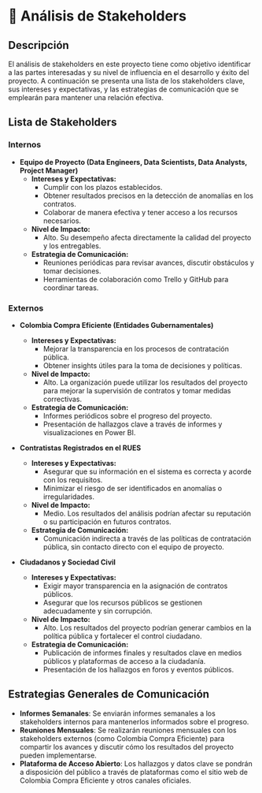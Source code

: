# 👥 Análisis de Stakeholders

## Descripción
El análisis de stakeholders en este proyecto tiene como objetivo identificar a las partes interesadas y su nivel de influencia en el desarrollo y éxito del proyecto. A continuación se presenta una lista de los stakeholders clave, sus intereses y expectativas, y las estrategias de comunicación que se emplearán para mantener una relación efectiva.

## Lista de Stakeholders

### Internos
- **Equipo de Proyecto (Data Engineers, Data Scientists, Data Analysts, Project Manager)**
  - **Intereses y Expectativas:**
    - Cumplir con los plazos establecidos.
    - Obtener resultados precisos en la detección de anomalías en los contratos.
    - Colaborar de manera efectiva y tener acceso a los recursos necesarios.
  - **Nivel de Impacto:**
    - Alto. Su desempeño afecta directamente la calidad del proyecto y los entregables.
  - **Estrategia de Comunicación:**
    - Reuniones periódicas para revisar avances, discutir obstáculos y tomar decisiones.
    - Herramientas de colaboración como Trello y GitHub para coordinar tareas.

### Externos
- **Colombia Compra Eficiente (Entidades Gubernamentales)**
  - **Intereses y Expectativas:**
    - Mejorar la transparencia en los procesos de contratación pública.
    - Obtener insights útiles para la toma de decisiones y políticas.
  - **Nivel de Impacto:**
    - Alto. La organización puede utilizar los resultados del proyecto para mejorar la supervisión de contratos y tomar medidas correctivas.
  - **Estrategia de Comunicación:**
    - Informes periódicos sobre el progreso del proyecto.
    - Presentación de hallazgos clave a través de informes y visualizaciones en Power BI.

- **Contratistas Registrados en el RUES**
  - **Intereses y Expectativas:**
    - Asegurar que su información en el sistema es correcta y acorde con los requisitos.
    - Minimizar el riesgo de ser identificados en anomalías o irregularidades.
  - **Nivel de Impacto:**
    - Medio. Los resultados del análisis podrían afectar su reputación o su participación en futuros contratos.
  - **Estrategia de Comunicación:**
    - Comunicación indirecta a través de las políticas de contratación pública, sin contacto directo con el equipo de proyecto.

- **Ciudadanos y Sociedad Civil**
  - **Intereses y Expectativas:**
    - Exigir mayor transparencia en la asignación de contratos públicos.
    - Asegurar que los recursos públicos se gestionen adecuadamente y sin corrupción.
  - **Nivel de Impacto:**
    - Alto. Los resultados del proyecto podrían generar cambios en la política pública y fortalecer el control ciudadano.
  - **Estrategia de Comunicación:**
    - Publicación de informes finales y resultados clave en medios públicos y plataformas de acceso a la ciudadanía.
    - Presentación de los hallazgos en foros y eventos públicos.

## Estrategias Generales de Comunicación
- **Informes Semanales**: Se enviarán informes semanales a los stakeholders internos para mantenerlos informados sobre el progreso.
- **Reuniones Mensuales**: Se realizarán reuniones mensuales con los stakeholders externos (como Colombia Compra Eficiente) para compartir los avances y discutir cómo los resultados del proyecto pueden implementarse.
- **Plataforma de Acceso Abierto**: Los hallazgos y datos clave se pondrán a disposición del público a través de plataformas como el sitio web de Colombia Compra Eficiente y otros canales oficiales.
